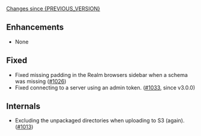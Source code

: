 [Changes since {PREVIOUS_VERSION}](https://github.com/realm/realm-studio/compare/{PREVIOUS_VERSION}...{CURRENT_VERSION})

## Enhancements
- None

## Fixed
- Fixed missing padding in the Realm browsers sidebar when a schema was missing ([#1026](https://github.com/realm/realm-studio/pull/1026))
- Fixed connecting to a server using an admin token. ([#1033](https://github.com/realm/realm-studio/pull/1033), since v3.0.0)

## Internals
- Excluding the unpackaged directories when uploading to S3 (again). ([#1013](https://github.com/realm/realm-studio/pull/1013))
